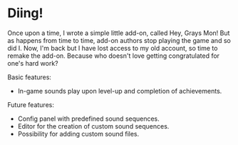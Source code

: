 # Diing!

Once upon a time, I wrote a simple little add-on, called Hey, Grays Mon! But as happens from time to time, add-on authors stop playing the game and so did I. Now, I'm back but I have lost access to my old account, so time to remake the add-on. Because who doesn't love getting congratulated for one's hard work?

Basic features:
- In-game sounds play upon level-up and completion of achievements.

Future features:
- Config panel with predefined sound sequences.
- Editor for the creation of custom sound sequences.
- Possibility for adding custom sound files.